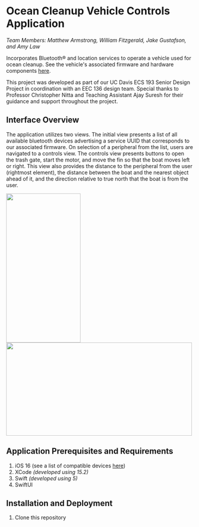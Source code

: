 # Ocean Cleanup Vehicle Controls Application
*Team Members: Matthew Armstrong, William Fitzgerald, Jake Gustafson, and Amy Law*

Incorporates Bluetooth® and location services to operate a vehicle used for ocean cleanup. See the vehicle's associated firmware and hardware components [here](https://github.com/matthewarmstr/ocean-cleanup-rov-controls.cydsn).

This project was developed as part of our UC Davis ECS 193 Senior Design Project in coordination with an EEC 136 design team. Special thanks to Professor Christopher Nitta and Teaching Assistant Ajay Suresh for their guidance and support throughout the project.

## Interface Overview
The application utilizes two views. The initial view presents a list of all available bluetooth devices advertising a service UUID that corresponds to our associated firmware. On selection of a peripheral from the list, users are navigated to a controls view. The controls view presents buttons to open the trash gate, start the motor, and move the fin so that the boat moves left or right. This view also provides the distance to the peripheral from the user (rightmost element), the distance between the boat and the nearest object ahead of it, and the direction relative to true north that the boat is from the user.



<img src="https://github.com/matthewarmstr/ocean-cleanup-app/assets/130256280/06f33d17-29ce-47c9-a51b-16309bbd2ba3" width="200" height="400" />
<img src="https://github.com/matthewarmstr/ocean-cleanup-app/assets/130256280/fa6389bb-7134-4d46-9361-5b03d71c0293" width="500" height="250" />

## Application Prerequisites and Requirements
1. iOS 16 (see a list of compatible devices [here](https://support.apple.com/en-us/103267))
2. XCode *(developed using 15.2)*
3. Swift *(developed using 5)*
4. SwiftUI

## Installation and Deployment
1. Clone this repository
